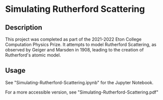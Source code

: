 # Simulating Rutherford Scattering

## Description

This project was completed as part of the 2021-2022 Eton College Computation Physics Prize. It attempts to model Rutherford Scattering, as observed by Geiger and Marsden in 1908, leading to the creation of Rutherford's atomic model.

## Usage

See "Simulating-Rutherford-Scattering.ipynb" for the Jupyter Notebook.

For a more accessible version, see "Simulating-Rutherford-Scattering.pdf"
